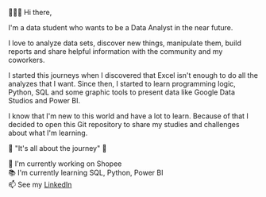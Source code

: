 👋🏻😊 Hi there,

I'm a data student who wants to be a Data Analyst in the near future.

I love to analyze data sets, discover new things, manipulate them, build reports and share helpful information with the community and my coworkers.

I started this journeys when I discovered that Excel isn't enough to do all the analyzes that I want. Since then, I started to learn programming logic, Python, SQL and some graphic tools to present data like Google Data Studios and Power BI.

I know that I'm new to this world and have a lot to learn. Because of that I decided to open this Git repository to share my studies and challenges about what I'm learning.

💭 "It's all about the journey" 💭



🏢 I'm currently working on Shopee\
📚 I'm currently learning SQL, Python, Power BI\
📫 See my [LinkedIn](https://www.linkedin.com/in/viniciusmandrade/)
